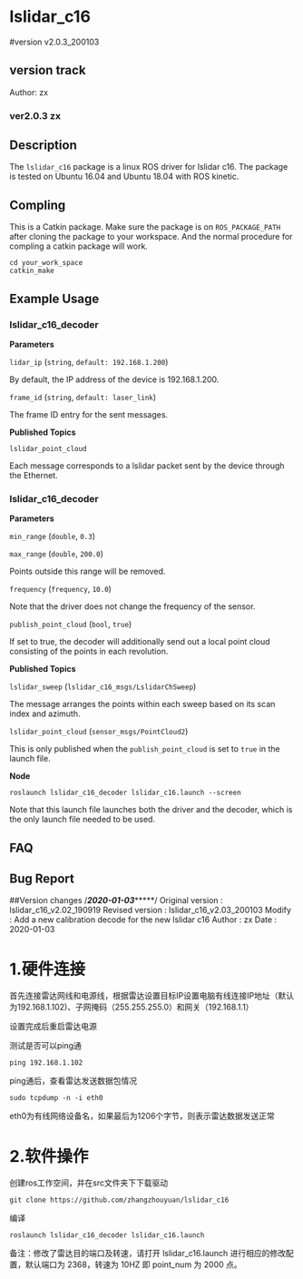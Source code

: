# lslidar_c16
#version v2.0.3_200103
## version track
Author: zx
### ver2.0.3 zx

## Description
The `lslidar_c16` package is a linux ROS driver for lslidar c16.
The package is tested on Ubuntu 16.04 and Ubuntu 18.04 with ROS kinetic.

## Compling
This is a Catkin package. Make sure the package is on `ROS_PACKAGE_PATH` after cloning the package to your workspace. And the normal procedure for compling a catkin package will work.

```
cd your_work_space
catkin_make 
```

## Example Usage

### lslidar_c16_decoder

**Parameters**

`lidar_ip` (`string`, `default: 192.168.1.200`)

By default, the IP address of the device is 192.168.1.200.

`frame_id` (`string`, `default: laser_link`)

The frame ID entry for the sent messages.

**Published Topics**

`lslidar_point_cloud`

Each message corresponds to a lslidar packet sent by the device through the Ethernet.

### lslidar_c16_decoder

**Parameters**

`min_range` (`double`, `0.3`)

`max_range` (`double`, `200.0`)

Points outside this range will be removed.

`frequency` (`frequency`, `10.0`)

Note that the driver does not change the frequency of the sensor. 

`publish_point_cloud` (`bool`, `true`)

If set to true, the decoder will additionally send out a local point cloud consisting of the points in each revolution.

**Published Topics**

`lslidar_sweep` (`lslidar_c16_msgs/LslidarChSweep`)

The message arranges the points within each sweep based on its scan index and azimuth.

`lslidar_point_cloud` (`sensor_msgs/PointCloud2`)

This is only published when the `publish_point_cloud` is set to `true` in the launch file.

**Node**

```
roslaunch lslidar_c16_decoder lslidar_c16.launch --screen
```
Note that this launch file launches both the driver and the decoder, which is the only launch file needed to be used.


## FAQ


## Bug Report


##Version changes
/***********2020-01-03****************/
Original version : lslidar_c16_v2.02_190919
Revised version  : lslidar_c16_v2.03_200103
Modify  		 : Add a new calibration decode for the new lslidar c16
Author			 : zx
Date			 : 2020-01-03



# 1.硬件连接

首先连接雷达网线和电源线，根据雷达设置目标IP设置电脑有线连接IP地址（默认为192.168.1.102)、子网掩码（255.255.255.0）和网关（192.168.1.1）

设置完成后重启雷达电源

测试是否可以ping通

```
ping 192.168.1.102
```

ping通后，查看雷达发送数据包情况

```
sudo tcpdump -n -i eth0
```

eth0为有线网络设备名，如果最后为1206个字节，则表示雷达数据发送正常



# 2.软件操作

创建ros工作空间，并在src文件夹下下载驱动

```
git clone https://github.com/zhangzhouyuan/lslidar_c16
```

编译

```
roslaunch lslidar_c16_decoder lslidar_c16.launch
```

备注：修改了雷达目的端口及转速，请打开 lslidar_c16.launch 进行相应的修改配置，默认端口为 2368，转速为 10HZ 即 point_num 为 2000 点。
